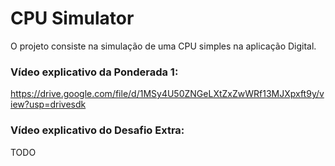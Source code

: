 # CPU Simulator
O projeto consiste na simulação de uma CPU simples na aplicação Digital.

### Vídeo explicativo da Ponderada 1:
https://drive.google.com/file/d/1MSy4U50ZNGeLXtZxZwWRf13MJXpxft9y/view?usp=drivesdk

### Vídeo explicativo do Desafio Extra:
TODO
